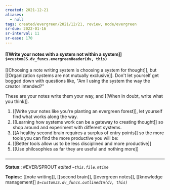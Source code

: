 ```yaml
---
created: 2021-12-21 
aliases:
  - null
tags: created/evergreen/2021/12/21, review, node/evergreen
sr-due: 2022-01-16
sr-interval: 11
sr-ease: 170
---
```


#### [[Write your notes with a system not within a system]] `$=customJS.dv_funcs.evergreenHeader(dv, this)`

[[Choosing a note writing system is choosing a system for thought]],
but [[Organization systems are not mutually exclusive]].
Don't let yourself get bogged down with questions like, "Am I using the system the way the creator intended?" 

These are your notes write them your way, 
and [[When in doubt, write what you think]].

1. [[Write your notes like you're planting an evergreen forest]], let yourself find what works along the way.  
1. [[Learning how systems work can be a gateway to creating thought]] so shop around and experiment with different systems.  
1. [[A healthy second brain requires a surplus of entry points]] so the more tools you can find the more productive you will be:
1. [[Better tools allow us to be less disciplined and more productive]] 
1. [[Use philosophies as far they are useful and nothing more]]

### <hr class="footnote"/>

**Status**:: #EVER/SPROUT
*edited `=this.file.mtime`*

**Topics**:: [[note writing]], [[second brain]], [[evergreen notes]], [[knowledge management]]
*`$=customJS.dv_funcs.outlinedIn(dv, this)`*


